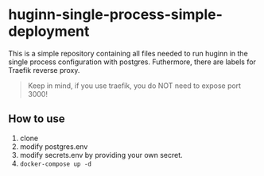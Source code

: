 # huginn-single-process-simple-deployment

This is a simple repository containing all files needed to run huginn in the single process configuration with postgres. 
Futhermore, there are labels for Traefik reverse proxy.

> Keep in mind, if you use traefik, you do NOT need to expose port 3000!

## How to use
1. clone
2. modify postgres.env
3. modify secrets.env by providing your own secret.
4. ```docker-compose up -d```
